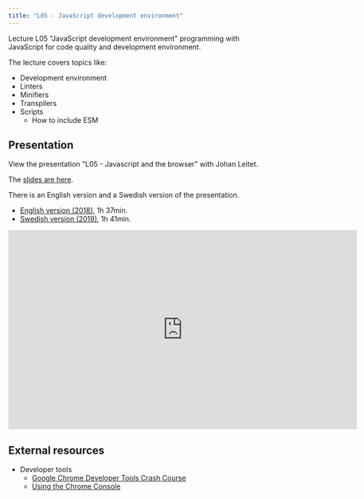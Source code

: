 ```yaml
---
title: "L05 - JavaScript development environment"
---
```


Lecture L05 "JavaScript development environment" programming with JavaScript for code quality and development environment.

The lecture covers topics like:

* Development environment
* Linters
* Minifiers
* Transpilers
* Scripts
    * How to include ESM


<!--
Snowpack (webpack)
ECMAScript modules
ES Classes
-->



## Presentation

View the presentation "L05 - Javascript and the browser" with Johan Leitet.

The [slides are here](https://rawgit.com/CS-LNU-Learning-Objects/client-side-javascript/master/lectures/01-browser/index.html#/).

There is an English version and a Swedish version of the presentation.

* [English version (2018)](https://youtu.be/8k0-jp7pP-Y), 1h 37min.
* [Swedish version (2019)](https://youtu.be/na3eYE8j7hI), 1h 41min.

<iframe width="700" height="400" src="https://www.youtube.com/embed/8k0-jp7pP-Y" title="YouTube video player" frameborder="0" allow="accelerometer; autoplay; clipboard-write; encrypted-media; gyroscope; picture-in-picture" allowfullscreen></iframe>

<!--
- [HTML-presentation](https://rawgit.com/CS-LNU-Learning-Objects/client-side-javascript/master/lectures/01-browser/index.html#/)
- [Recording](https://youtu.be/na3eYE8j7hI) 2019-11-12 13-15 (Youtube, Swedish)
- [Recording](https://youtu.be/8k0-jp7pP-Y) 2018-09-27 10-12 (Youtube, English)
-->


<!--
## Resources

To be released.
-->

<!--
* [Slides from the lecture](https://mikael-roos.gitlab.io/1dv525/lecture/L05-js-dev-env/slide.html)
-->

<!--
* If recorded, the videos are found in [this playlist on YouTube](https://www.youtube.com/playlist?list=PLEtyhUSKTK3jyqRtcz1dEEuuq3OCow2-P).
-->

<!--
### 2020

The session for L05 and L06 was combined in a 2 hour lecture held on Zoom. An example repo was used with code samples and a slide presentation was held. There were 2 recordings of 48 + 50 minutes.

In L05 Mikael presents the A02, shows how linters, minifiers and scripts in package.json can be used to enhance the development environment for JavaScript projects.

In L06 Mikael talks about JavaScript module pattern and the prototype object model and show some example codes. We also discuss items as scope, variable declarations using let and const and closures. We wrap up with DOM and events and review some more example programs that shows how it can work.

The last item was to show the example code for the Hangman that could be used as part of the solution for A02.

The videos L05 and L06 are found in [this playlist on YouTube](https://www.youtube.com/playlist?list=PLEtyhUSKTK3j1CnTUOZir50aN58GGQ7m6).

The [slides L05-06-JavaScript.html is available in its repo](https://gitlab.lnu.se/1dv525/content/slides).

The [slides can be viewed online](http://1dv525.mikaelroos.se/slides/L05-06-JavaScript-more.html).

The example repo can be [cloned from its origin](https://gitlab.lnu.se/1dv525/content/example).

The [examples from the lectures can be viewed online](http://1dv525.mikaelroos.se/example/).
-->



## External resources

* Developer tools
  * [Google Chrome Developer Tools Crash Course](https://youtu.be/x4q86IjJFag)
  * [Using the Chrome Console](https://developer.chrome.com/devtools/docs/console)



<!--
## Resources from previous course rounds

- [HTML-presentation](https://rawgit.com/CS-LNU-Learning-Objects/client-side-javascript/master/lectures/01-browser/index.html#/)
- [Recording](https://youtu.be/na3eYE8j7hI) 2019-11-12 13-15 (Youtube, Swedish)
- [Recording](https://youtu.be/8k0-jp7pP-Y) 2018-09-27 10-12 (Youtube, English)

<!--
https://raw.githubusercontent.com/CS-LNU-Learning-Objects/client-side-javascript/master/lectures/01-browser.md
-->
